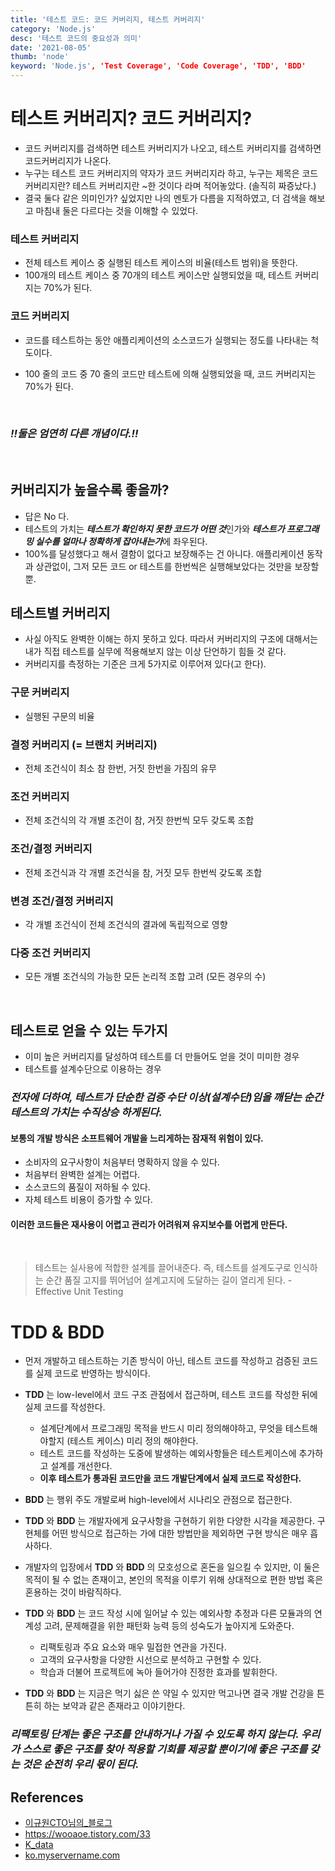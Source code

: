 ```yaml
---
title: '테스트 코드: 코드 커버리지, 테스트 커버리지'
category: 'Node.js'
desc: '테스트 코드의 중요성과 의미'
date: '2021-08-05'
thumb: 'node'
keyword: 'Node.js', 'Test Coverage', 'Code Coverage', 'TDD', 'BDD'
---
```


# 테스트 커버리지? 코드 커버리지?
- 코드 커버리지를 검색하면 테스트 커버리지가 나오고, 테스트 커버리지를 검색하면 코드커버리지가 나온다.
- 누구는 테스트 코드 커버리지의 약자가 코드 커버리지라 하고, 누구는 제목은 코드커버리지란? 테스트 커버리지란 ~한 것이다 라며 적어놓았다. (솔직히 짜증났다.)
- 결국 둘다 같은 의미인가? 싶었지만 나의 멘토가 다름을 지적하였고, 더 검색을 해보고 마침내 둘은 다르다는 것을 이해할 수 있었다.

### 테스트 커버리지
- 전체 테스트 케이스 중 실행된 테스트 케이스의 비율(테스트 범위)을 뜻한다.
- 100개의 테스트 케이스 중 70개의 테스트 케이스만 실행되었을 때, 테스트 커버리지는 70%가 된다.
### 코드 커버리지
- 코드를 테스트하는 동안 애플리케이션의 소스코드가 실행되는 정도를 나타내는 척도이다.
- 100 줄의 코드 중 70 줄의 코드만 테스트에 의해 실행되었을 때, 코드 커버리지는 70%가 된다.

  &nbsp;
### *!!둘은 엄연히 다른 개념이다.!!*

  &nbsp;  
## 커버리지가 높을수록 좋을까?
- 답은 No 다.
- 테스트의 가치는 ***테스트가 확인하지 못한 코드가 어떤 것***인가와 ***테스트가 프로그래밍 실수를 얼마나 정확하게 잡아내는가***에 좌우된다.
- 100%를 달성했다고 해서 결함이 없다고 보장해주는 건 아니다. 애플리케이션 동작과 상관없이, 그저 모든 코드 or 테스트를 한번씩은 실행해보았다는 것만을 보장할 뿐.

## 테스트별 커버리지
- 사실 아직도 완벽한 이해는 하지 못하고 있다. 따라서 커버리지의 구조에 대해서는 내가 직접 테스트를 실무에 적용해보지 않는 이상 단언하기 힘들 것 같다.
- 커버리지를 측정하는 기준은 크게 5가지로 이루어져 있다(고 한다).

### 구문 커버리지
- 실행된 구문의 비율
### 결정 커버리지 (= 브랜치 커버리지)
- 전체 조건식이 최소 참 한번, 거짓 한번을 가짐의 유무
### 조건 커버리지
- 전체 조건식의 각 개별 조건이 참, 거짓 한번씩 모두 갖도록 조합
### 조건/결정 커버리지
- 전체 조건식과 각 개별 조건식을 참, 거짓 모두 한번씩 갖도록 조합
### 변경 조건/결정 커버리지
- 각 개별 조건식이 전체 조건식의 결과에 독립적으로 영향
### 다중 조건 커버리지
- 모든 개별 조건식의 가능한 모든 논리적 조합 고려 (모든 경우의 수)

  &nbsp;

## 테스트로 얻을 수 있는 두가지
- 이미 높은 커버리지를 달성하여 테스트를 더 만들어도 얻을 것이 미미한 경우
- 테스트를 설계수단으로 이용하는 경우

### ***전자에 더하여, 테스트가 단순한 검증 수단 이상(설계수단)임을 깨닫는 순간 테스트의 가치는 수직상승 하게된다.***

#### **보통의 개발 방식은 소프트웨어 개발을 느리게하는 잠재적 위험이 있다.**
  - 소비자의 요구사항이 처음부터 명확하지 않을 수 있다.
  - 처음부터 완벽한 설계는 어렵다.
  - 소스코드의 품질이 저하될 수 있다.
  - 자체 테스트 비용이 증가할 수 있다.

#### **이러한 코드들은 재사용이 어렵고 관리가 어려워져 유지보수를 어렵게 만든다.**

  &nbsp;
> 테스트는 실사용에 적합한 설계를 끌어내준다. 즉, 테스트를 설계도구로 인식하는 순간 품질 고지를 뛰어넘어 설계고지에 도달하는 길이 열리게 된다. - Effective Unit Testing


# TDD & BDD
- 먼저 개발하고 테스트하는 기존 방식이 아닌, 테스트 코드를 작성하고 검증된 코드를 실제 코드로 반영하는 방식이다.
- **TDD** 는 low-level에서 코드 구조 관점에서 접근하며, 테스트 코드를 작성한 뒤에 실제 코드를 작성한다.
  - 설계단계에서 프로그래밍 목적을 반드시 미리 정의해야하고, 무엇을 테스트해야할지 (테스트 케이스) 미리 정의 해야한다.
  - 테스트 코드를 작성하는 도중에 발생하는 예외사항들은 테스트케이스에 추가하고 설계를 개선한다.
  - **이후 테스트가 통과된 코드만을 코드 개발단계에서 실제 코드로 작성한다.**

- **BDD** 는 행위 주도 개발로써 high-level에서 시나리오 관점으로 접근한다.

- **TDD** 와 **BDD** 는 개발자에게 요구사항을 구현하기 위한 다양한 시각을 제공한다. 구현체를 어떤 방식으로 접근하는 가에 대한 방법만을 제외하면 구현 방식은 매우 흡사하다.
- 개발자의 입장에서 **TDD** 와 **BDD** 의 모호성으로 혼돈을 일으킬 수 있지만, 이 둘은 목적이 될 수 없는 존재이고, 본인의 목적을 이루기 위해 상대적으로 편한 방법 혹은 혼용하는 것이 바람직하다.
- **TDD** 와 **BDD** 는 코드 작성 시에 일어날 수 있는 예외사항 추정과 다른 모듈과의 연계성 고려, 문제해결을 위한 패턴화 능력 등의 성숙도가 높아지게 도와준다.
  - 리팩토링과 주요 요소와 매우 밀접한 연관을 가진다.
  - 고객의 요구사항을 다양한 시선으로 분석하고 구현할 수 있다.
  - 학습과 더불어 프로젝트에 녹아 들어가야 진정한 효과를 발휘한다.
- **TDD** 와 **BDD** 는 지금은 먹기 싫은 쓴 약일 수 있지만 먹고나면 결국 개발 건강을 튼튼히 하는 보약과 같은 존재라고 이야기한다.
### ***리팩토링 단계는 좋은 구조를 안내하거나 가질 수 있도록 하지 않는다. 우리가 스스로 좋은 구조를 찾아 적용할 기회를 제공할 뿐이기에 좋은 구조를 갖는 것은 순전히 우리 몫이 된다.***

## References
- [이규원CTO님의_블로그]
- <https://wooaoe.tistory.com/33>
- [K_data]
- [ko.myservername.com]

[이규원CTO님의_블로그]: https://gyuwon.github.io/blog/2019/03/03/tdd-is-not-a-design-methodology.html?fbclid=IwAR0mQn64MyvSHErsztAvIi1EKEXi9bZYn-OsCPsSC5U7J0GiUQBXC2tqi9o


[K_data]: https://kdata.or.kr/info/info_04_view.html?field=&keyword=&type=techreport&page=48&dbnum=172089&mode=detail&type=techreport

[ko.myservername.com]: https://ko.myservername.com/code-coverage-tutorial#Code_Coverage_Vs_Test_Coverage
